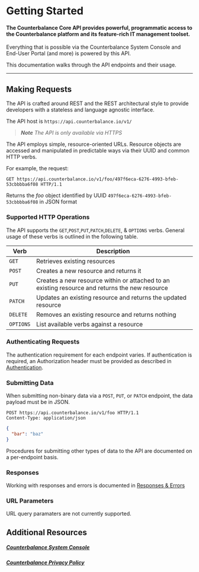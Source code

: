 # Getting Started

#### The **Counterbalance Core API** provides powerful, programmatic access to the Counterbalance platform and its feature-rich IT management toolset.  

Everything that is possible via the Counterbalance System Console and End-User Portal (and more) is powered by this API. 

This documentation walks through the API endpoints and their usage.

---

## Making Requests
The API is crafted around REST and the REST architectural style to provide developers with a stateless and language ­agnostic interface.

The API host is `https://api.counterbalance.io/v1/`

> _**Note** The API is only available via HTTPS_

The API employs simple, resource-oriented URLs. Resource objects are accessed and manipulated in predictable ways via their UUID and common HTTP verbs.

For example, the request:
```
GET https://api.counterbalance.io/v1/foo/497f6eca-6276-4993-bfeb-53cbbbba6f08 HTTP/1.1
```

Returns the _foo_ object identified by UUID `497f6eca-6276-4993-bfeb-53cbbbba6f08` in JSON format

### Supported HTTP Operations
The API supports the `GET`,`POST`,`PUT`,`PATCH`,`DELETE`, & `OPTIONS` verbs. General usage of these verbs is outlined in the following table.

Verb | Description
-----|------------
`GET`     | Retrieves existing resources
`POST`    | Creates a new resource and returns it
`PUT`     | Creates a new resource within or attached to an existing resource and returns the new resource
`PATCH`   | Updates an existing resource and returns the updated resource
`DELETE`  | Removes an existing resource and returns nothing
`OPTIONS` | List available verbs against a resource

### Authenticating Requests
The authentication requirement for each endpoint varies. If authentication is required, an Authorization header must be provided as described in [Authentication](./Authentication.md).

### Submitting Data
When submitting non-binary data via a `POST`, `PUT`, or `PATCH` endpoint, the data payload must be in JSON.
```
POST https://api.counterbalance.io/v1/foo HTTP/1.1
Content-Type: application/json
```
```json
{
  "bar": "baz"
}
```

Procedures for submitting other types of data to the API are documented on a per-endpoint basis. 

### Responses
Working with responses and errors is documented in [Responses & Errors](./Responses-and-Errors.md)

### URL Parameters
URL query paramaters are not currently supported.



## Additional Resources

##### [Counterbalance System Console](https://app.counterbalance.io)
##### [Counterbalance Privacy Policy](https://app.counterbalance.io)


